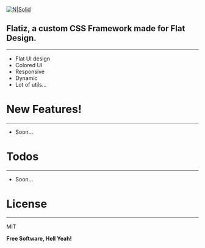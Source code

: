 [![N|Solid](https://i.imgur.com/XlglYV3.png)](https://flatize.cf)

## Flatiz, a custom CSS Framework made for Flat Design.
----
  - Flat UI design
  - Colored UI
  - Responsive
  - Dynamic
  - Lot of utils...

# New Features!
----

  - Soon...

# Todos
----

 - Soon...

# License
----

MIT


**Free Software, Hell Yeah!**
